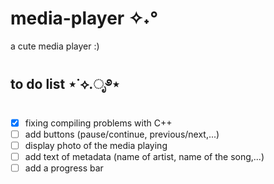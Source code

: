# media-player ✧˖°
a cute media player :)

## to do list ⋆˙⟡.ೃ࿔⋆
- [x] fixing compiling problems with C++
- [ ] add buttons (pause/continue, previous/next,...)
- [ ] display photo of the media playing
- [ ] add text of metadata (name of artist, name of the song,...)
- [ ] add a progress bar